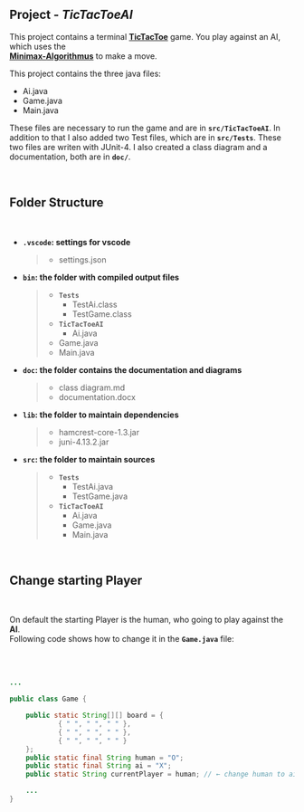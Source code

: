 ## **Project - _TicTacToeAI_**

This project contains a terminal **[TicTacToe]** game. You play against an 
AI, which uses the <br/>
 **[Minimax-Algorithmus]** to make a move.

This project contains the three java files:
   - Ai.java
   - Game.java
   - Main.java

These files are necessary to run the game and are in **`src/TicTacToeAI`**.
In addition to that I also added two Test files, which are in **`src/Tests`**. These two files are writen with JUnit-4. I also created a class diagram and a documentation, both are in **`doc/`**.

<br/>

## **Folder Structure**
<br/>

- **`.vscode`: settings for vscode**
     > - settings.json 
- **`bin`: the folder with compiled output files**
     > - **`Tests`**
     >   - TestAi.class
     >   - TestGame.class  
     > - **`TicTacToeAI`**
     >   - Ai.java
     >  - Game.java
     >  - Main.java
- **`doc`: the folder contains the documentation and diagrams**
     > - class diagram.md
     > - documentation.docx
- **`lib`: the folder to maintain dependencies**
     > - hamcrest-core-1.3.jar 
     > - juni-4.13.2.jar
- **`src`: the folder to maintain sources**
     > - **`Tests`**
     >   - TestAi.java
     >   - TestGame.java
     > - **`TicTacToeAI`**
     >   - Ai.java
     >   - Game.java
     >   - Main.java

<br/>

## **Change starting Player**
<br/>

On default the starting Player is the human, who going to play against the **AI**.
<br/>
Following code shows how to change it in the **`Game.java`** file:

<br/>
<br/>


```java
...

public class Game {

    public static String[][] board = {
            { " ", " ", " " },
            { " ", " ", " " },
            { " ", " ", " " }
    };
    public static final String human = "O";
    public static final String ai = "X";
    public static String currentPlayer = human; // ← change human to ai

    ...
}

```


[TicTacToe]:https://de.wikipedia.org/wiki/Tic-Tac-
[Minimax-Algorithmus]:https://de.wikipedia.org/wiki/Minimax-Algorithmus